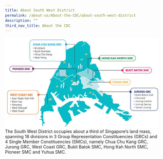 ```yaml
---
title: About South West District
permalink: /about-us/About-the-CDC/about-south-west-district
description: ""
third_nav_title: About the CDC
---
```

![Alt text for image on Isomer site](/images/sw-district-map.jpg)
The South West District occupies about a third of Singapore’s land mass, spanning 18 divisions in 3 Group Representation Constituencies (GRCs) and 4 Single Member Constituencies (SMCs), namely Chua Chu Kang GRC, Jurong GRC, West Coast GRC, Bukit Batok SMC, Hong Kah North SMC, Pioneer SMC and Yuhua SMC.